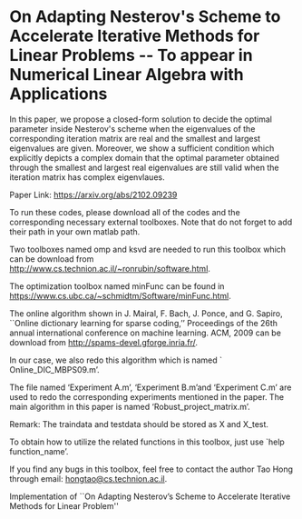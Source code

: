 # On Adapting Nesterov's Scheme to Accelerate Iterative Methods for Linear Problems -- To appear in Numerical Linear Algebra with Applications

In this paper, we propose a closed-form solution to decide the optimal parameter inside Nesterov's scheme when the eigenvalues of the corresponding iteration matrix are real and the smallest and largest eigenvalues are given. Moreover, we show a sufficient condition which explicitly depicts a complex domain that the optimal parameter obtained through the smallest and largest real eigenvalues are still valid when the iteration matrix has complex eigenvlaues.


Paper Link: https://arxiv.org/abs/2102.09239

To run these codes, please download all of the codes and the corresponding necessary external toolboxes. Note that do not forget to add their path in your own matlab path. 

Two toolboxes named omp and ksvd are needed to run this toolbox which can be download from http://www.cs.technion.ac.il/~ronrubin/software.html.

The optimization toolbox named minFunc can be found in https://www.cs.ubc.ca/~schmidtm/Software/minFunc.html.

The online algorithm shown in 
J. Mairal, F. Bach, J. Ponce, and G. Sapiro, ``Online dictionary learning for sparse coding,’’  Proceedings of the 26th annual international conference on machine learning. ACM, 2009 can be download from http://spams-devel.gforge.inria.fr/.  
 
In our case, we also redo this algorithm which is named ` Online_DIC_MBPS09.m’.  

The file named ‘Experiment A.m’, ‘Experiment  B.m’and ‘Experiment C.m’ are used to redo the corresponding experiments mentioned in the paper. 
The main algorithm in this paper is named ‘Robust_project_matrix.m’.

Remark:
The traindata and testdata should be stored as X and X_test.

To obtain how to utilize the related functions in this toolbox, just use `help function_name’.


If you find any bugs in this toolbox, feel free to contact the author Tao Hong through email: hongtao@cs.technion.ac.il.   

Implementation of  ``On Adapting Nesterov’s Scheme to Accelerate Iterative Methods for Linear Problem''
